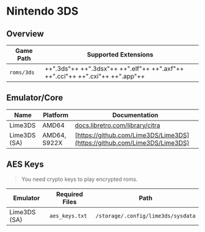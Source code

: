 # Nintendo 3DS

## Overview

| Game Path | Supported Extensions |
| --- | --- |
| `roms/3ds` | ++".3ds"++ ++".3dsx"++ ++".elf"++ ++".axf"++ ++".cci"++ ++".cxi"++ ++".app"++ |

## Emulator/Core

| Name | Platform | Documentation |
| --- | --- | --- |
| Lime3DS | AMD64 | [docs.libretro.com/library/citra](https://docs.libretro.com/library/citra/) |
| Lime3DS (SA) | AMD64, S922X | [https://github.com/Lime3DS/Lime3DS](https://github.com/Lime3DS/Lime3DS) |

## AES Keys

> You need crypto keys to play encrypted roms.

| Emulator | Required Files | Path |
| --- | --- | --- |
| Lime3DS (SA) | `aes_keys.txt` | `/storage/.config/lime3ds/sysdata` |
